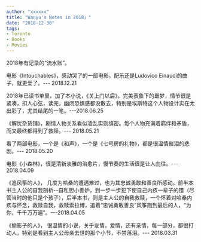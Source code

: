 ```yaml
---
author: "xxxxxx"
title: "Wanyu's Notes in 2018」"
date: "2018-12-30"
tags: 
- Toronto
- Books
- Movies
---
```


2018年有记录的“流水账”。

电影《Intouchables》，感动哭了的一部电影。配乐还是Ludovico Einaudi的曲子，就更爱了。--- 2018.12.21

2018年已读书单里，加了本小说，《关上门以后》。完美表象下的噩梦，情节很是紧凑，扣人心弦，读完，幽闭恐惧感都没散去，特别是埃斯特这个人物设计实在太出彩了，尤其结尾的一笔。---2018.06.25

《解忧杂货铺》，剧情人物关系看似凌乱实则缜密。每个人物充满着羁绊和矛盾，而又最终都得到了救赎。--- 2018.05.21

看了两部电影，一个是《和声》，一个是《七号房的礼物》，都是很温情催泪的悲剧。--- 2018.05.20

电影《小森林》，很是清新淡雅的治愈片，慢节奏的生活很是让人向往。--- 2018.04.09

《追风筝的人》， 几度为哈桑的遭遇难过，也为其忠诚勇敢和善良所感动。前半本书主人公的自我剖析--自私胆小善妒，到一步一步犯下使自己内疚一辈子的错（尽管当时的他只是个孩子），后半本书，则是主人公的自我救赎，一个怀着对哈桑内疚与怀念，救赎自我，救赎索拉博，追着“忠诚勇敢善良”风筝跑到最后的人，“为你，千千万万遍”。---2018.04.05

《偷影子的人》， 很温情的小说，关乎友情，爱情，还有亲情，每一部分，都很打动人，特别是看到主人公母亲去世的那个小节，不禁落泪。--- 2018.03.31

